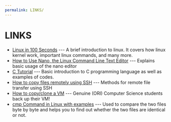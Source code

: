 ```yaml
---
permalink: LINKS/
---
```


# LINKS

* [Linux in 100 Seconds](https://www.youtube.com/watch?v=rrB13utjYV4) --- 
A brief introduction to linux. 
It covers how linux kernel work, important linux commands, and many more.
* [How to Use Nano, the Linux Command Line Text Editor](https://linuxize.com/post/how-to-use-nano-text-editor/) --- Explains basic usage of the nano editor
* [C Tutorial](https://www.w3schools.com/c/c_intro.php?external_link=true) --- Basic introduction to C programming language as well as examples of codes.
* [How to copy files remotely using SSH](https://www.simplified.guide/ssh/copy-file) --- Methods for remote file transfer using SSH
* [How to copy/clone a VM](https://forums.virtualbox.org/viewtopic.php?p=245067) --- Genuine (ORI) Computer Science students back up their VM!
* [cmp Command in Linux with examples](https://www.geeksforgeeks.org/cmp-command-in-linux-with-examples/) --- Used to compare the two files byte by byte and helps you to find out whether the two files are identical or not.
